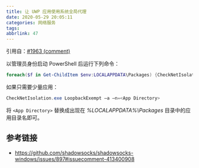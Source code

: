 ```yaml
---
title: 让 UWP 应用使用系统全局代理
date: 2020-05-29 20:05:11
categories: 网络服务
tags:
abbrlink: 47
---
```

引用自：[#1963 (comment)](https://github.com/shadowsocks/shadowsocks-windows/issues/1963#issuecomment-413378963)

以管理员身份启动 PowerShell 后运行下列命令：

```powershell
foreach($f in Get-ChildItem $env:LOCALAPPDATA\Packages) {CheckNetIsolation.exe LoopbackExempt -a "-n=$($f.Name)"}
```

如果只需要少量应用：

```powershell
CheckNetIsolation.exe LoopbackExempt –a –n=<App Directory>
```

将 `<App Directory>` 替换成出现在 *%LOCALAPPDATA%\Packages* 目录中的应用目录名即可。

## 参考链接

- https://github.com/shadowsocks/shadowsocks-windows/issues/897#issuecomment-413400908
